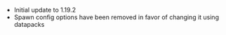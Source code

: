 * Initial update to 1.19.2
* Spawn config options have been removed in favor of changing it using datapacks